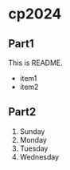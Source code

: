 # cp2024

## Part1
This is README.
- item1
- item2

## Part2
1. Sunday
1. Monday
1. Tuesday
1. Wednesday
